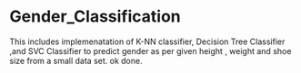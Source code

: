 # Gender_Classification
This includes implemenatation of K-NN classifier, Decision Tree Classifier ,and SVC Classifier to predict gender as per given
height , weight and shoe size from a small data set.
ok done.

